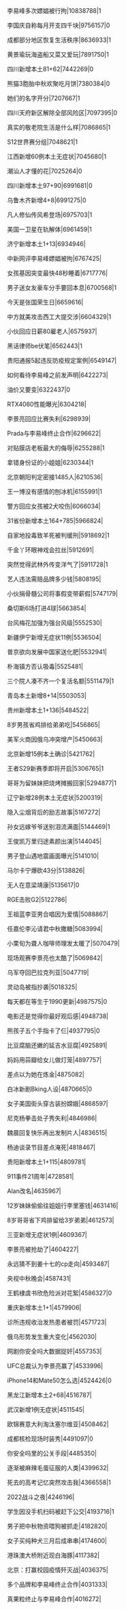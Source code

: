 李易峰多次嫖娼被行拘|10838788|1

李国庆自称每月开支四千块|9756157|0

成都部分地区恢复生活秩序|8636933|1

黄景瑜玩海盗船又菜又爱玩|7891750|1

四川新增本土81+62|7442269|0

熊猫3胞胎中秋欢聚吃月饼|7380384|0

她们的名字开分|7207667|1

四川天府新区解除全部风险区|7097395|0

真实的敬老院生活是什么样|7086865|1

S12世界赛分组|7048621|1

江西新增60例本土无症状|7045680|1

潮汕人才懂的花|7025264|0

四川新增本土97+90|6991681|0

乌鲁木齐新增4+8|6991275|0

凡人修仙传风希登场|6975703|1

美国一卫星在轨解体|6961459|1

济宁新增本土1+13|6934946|

中新网评李易峰嫖娼被拘|6767425|

女孩基因突变最快48秒睡着|6717776|

男子送女友豪车分手要回本息|6700568|1

今天是张国荣生日|6659616|

中方就美攻击西工大提交涉|6604329|1

小伙回应日薪80雇老人|6575937|

黑话律师be伏笔|6562443|1

贵阳通报5起违反防疫规定案例|6549147|

如何看待李易峰之前发声明|6422273|

油价又要变|6322437|0

RTX4060性能曝光|6304218|

李景亮回应比赛失利|6298939|

Prada与李易峰终止合作|6296622|

对贴膜店老板最大的侮辱|6255288|1

拿错身份证的小姐姐|6230344|1

北京朝阳判定密接1485人|6210536|

王一博没有感情的刨冰机|6155991|1

警方回应女孩被2犬咬伤|6066034|

31省份新增本土164+785|5966824|

自家地投毒致羊死被判缓刑|5918692|1

千金丫环眼神戏会拉丝|5912691|

突然觉得武林外传变洋气了|5911728|1

艺人违法需赔品牌多少钱|5808195|

小伙捐骨髓公司将事假变带薪假|5747179|

桑切斯6场打进4球|5663854|

台风梅花加强为强台风级|5552530|

新疆伊宁新增无症状11例|5536504|

普京欲向发展中国家送化肥|5532941|

朴海镇方否认吸毒|5525481|

三个院人凑不齐一个复活名额|5511479|1

青岛本土新增8+14|5503053|

贵州新增本土1+136|5484522|

8岁男孩省鸡排给弟弟吃|5456865|

美军火商因俄乌冲突增产|5450663|

北京新增15例本土确诊|5421762|

王者S29新赛季即将开启|5306765|1

哥哥为留妹妹把烧烤摊搬回家|5294877|1

辽宁新增28例本土无症状|5200319|

隐入尘烟背后的励志故事|5167272|

孙女远嫁爷爷送别泪流满面|5144469|1

王俊凯万里归途素颜出演|5144045|

男子登山遇地震画面曝光|5141010|

马尔卡宁爆砍43分|5138826|

无人在意梁靖康|5135617|0

RGE击败G2|5122786|

王祖蓝李亚男合唱因为爱情|5088867|

任嘉伦李沁请君中秋撒糖|5083994|

小栗旬为聋人咖啡师理发太暖了|5070479|

现场观赛李景亮也太酷了|5069842|

乌军夺回巴拉克列亚|5047719|

灵动岛被指抄袭|5018325|

每天都在等生于1990更新|4987575|0

电影还是觉得你最好观后感|4948738|

熊孩子五个手指卡了仨|4937795|0

比豆腐脑还嫩的延吉水豆腐|4925891|

妈妈用蒜瓣给女儿做灯笼|4897757|

差点以为她在炼金|4875082|

白冰新剧Bking人设|4870665|0

女子美国街头穿古装扮嫦娥|4868597|

尼克杨拳击处子秀失利|4846986|

魏晨回复快乐再出发制片人|4836515|

杨迪谈录节目差点淹死|4818467|

贵阳新增本土1+115|4809781|

911事件21周年|4728581|

Alan改名|4635967|

12岁妹妹偷偷往姐姐行李里塞钱|4631416|

8岁哥哥省下鸡排留给3岁弟弟|4612573|

三亚新增无症状1例|4609367|

李景亮被抢劫了|4604227|

永远猜不到姜十七的cp走向|4593487|

央视中秋晚会|4587431|

王鹤棣虞书欣危险派对花絮|4586327|0

重庆新增本土1+1|4579906|

诊所违规收治发热患者被罚|4571723|

俄乌形势发生重大变化|4562030|

网剧你安全吗大数据捉奸|4557353|

UFC总裁认为李景亮赢了|4533996|

iPhone14和Mate50怎么选|4524426|0

黑龙江新增本土2+68|4516787|

武汉新增1例无症状|4511545|

欧锦赛意大利淘汰塞尔维亚|4508462|

成都核检现场时装秀|4491097|0

你安全吗里的公关手段|4485350|

逐渐被麻辣毛蛋征服的人类|4399632|

死去的高考记忆突然攻击我|4366558|1

2022战斗之夜|4246196|

学生因没手机扫码被赶下公交|4193716|1

男子把中秋物资喂狗被抓走|4182820|

女子买纯种犬三月后成串串|4174600|

港珠澳大桥附近现白海豚|4117382|

北京：打赢校园疫情歼灭战|4036375|

多个品牌和李易峰终止合作|4031333|

真果粒终止与李易峰合作|4016272|

